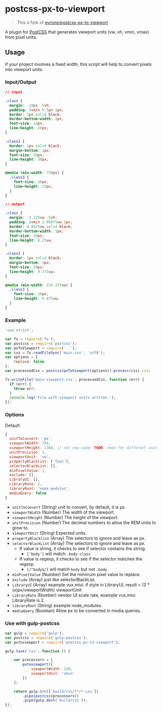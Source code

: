 # postcss-px-to-viewport

> This a fork of [evrone/postcss-px-to-viewport](https://github.com/evrone/postcss-px-to-viewport)

A plugin for [PostCSS](https://github.com/ai/postcss) that generates viewport units (vw, vh, vmin, vmax) from pixel units.

## Usage

If your project involves a fixed width, this script will help to convert pixels into viewport units.

### Input/Output

```css
// input

.class {
  margin: -10px .5vh;
  padding: 5vmin 9.5px 1px;
  border: 3px solid black;
  border-bottom-width: 1px;
  font-size: 14px;
  line-height: 20px;
}

.class2 {
  border: 1px solid black;
  margin-bottom: 1px;
  font-size: 20px;
  line-height: 30px;
}

@media (min-width: 750px) {
  .class3 {
    font-size: 16px;
    line-height: 22px;
  }
}

// output

.class {
  margin: -3.125vw .5vh;
  padding: 5vmin 2.96875vw 1px;
  border: 0.9375vw solid black;
  border-bottom-width: 1px;
  font-size: 14px;
  line-height: 6.25vw;
}

.class2 {
  border: 1px solid black;
  margin-bottom: 1px;
  font-size: 20px;
  line-height: 9.375vw;
}

@media (min-width: 234.375vw) {
  .class3 {
    font-size: 16px;
    line-height: 6.875vw;
  }
}
```

### Example

```js
'use strict';

var fs = require('fs');
var postcss = require('postcss');
var pxToViewport = require('..');
var css = fs.readFileSync('main.css', 'utf8');
var options = {
    replace: false
};
var processedCss = postcss(pxToViewport(options)).process(css).css;

fs.writeFile('main-viewport.css', processedCss, function (err) {
  if (err) {
    throw err;
  }
  console.log('File with viewport units written.');
});
```

### Options

Default:
```js
{
  unitToConvert: 'px',
  viewportWidth: 750,
  viewportHeight: 1366, // not now used; TODO: need for different units and math for different properties
  unitPrecision: 3,
  viewportUnit: 'vw',
  propertyBlacklist: ['font'],
  selectorBlackList: [],
  minPixelValue: 1,
  exclude: [],
  LibraryUI: [],
  LibraryRate: 2,
  libraryRoot: 'node_modules',
  mediaQuery: false
}
```
- `unitToConvert` (String) unit to convert, by default, it is px.
- `viewportWidth` (Number) The width of the viewport.
- `viewportHeight` (Number) The height of the viewport.
- `unitPrecision` (Number) The decimal numbers to allow the REM units to grow to.
- `viewportUnit` (String) Expected units.
- `propertyBlacklist` (Array) The selectors to ignore and leave as px.
- `selectorBlackList` (Array) The selectors to ignore and leave as px.
    - If value is string, it checks to see if selector contains the string.
        - `['body']` will match `.body-class`
    - If value is regexp, it checks to see if the selector matches the regexp.
        - `[/^body$/]` will match `body` but not `.body`
- `minPixelValue` (Number) Set the minimum pixel value to replace.
- `exclude` (Array) just like selectorBlackList.
- `LibraryUI` (Array) example vux,miui. if style in LibraryUI, result = (2 * (x)px/viewportWidth) viewportUnit
- `LibraryRate` (Number) vendor UI scale rate, example vux,miui LibraryRate is 2.
- `libraryRoot` (String) example node_modules.
- `mediaQuery` (Boolean) Allow px to be converted in media queries.

### Use with gulp-postcss

```js
var gulp = require('gulp');
var postcss = require('gulp-postcss');
var pxtoviewport = require('postcss-px-to-viewport');

gulp.task('css', function () {

    var processors = [
        pxtoviewport({
            viewportWidth: 320,
            viewportUnit: 'vmin'
        })
    ];

    return gulp.src(['build/css/**/*.css'])
        .pipe(postcss(processors))
        .pipe(gulp.dest('build/css'));
});
```
